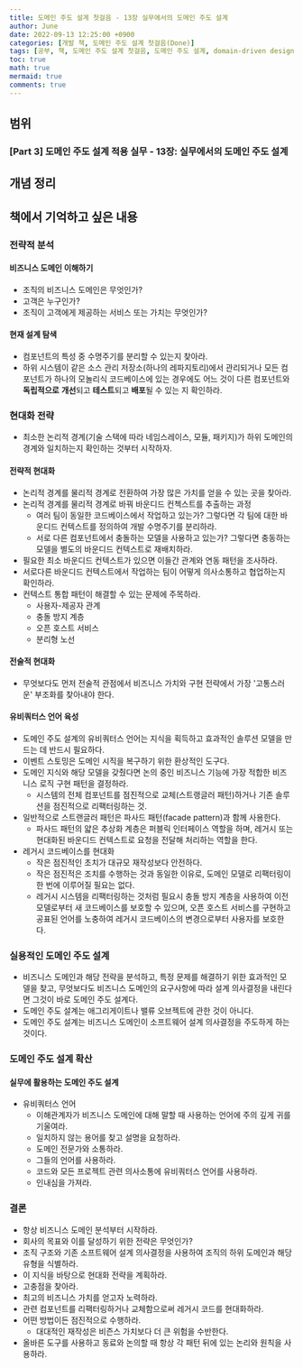 ```yaml
---
title: 도메인 주도 설계 첫걸음 - 13장 실무에서의 도메인 주도 설계
author: June
date: 2022-09-13 12:25:00 +0900
categories: [개발 책, 도메인 주도 설계 첫걸음(Done)]
tags: [공부, 책, 도메인 주도 설계 첫걸음, 도메인 주도 설계, domain-driven design, DDD, 도메인, 비즈니스, 아키텍처, 소프트웨어 설계]
toc: true
math: true
mermaid: true
comments: true
---
```

## 범위

### [Part 3] 도메인 주도 설계 적용 실무 - 13장: 실무에서의 도메인 주도 설계

## 개념 정리

## 책에서 기억하고 싶은 내용

### 전략적 분석

#### 비즈니스 도메인 이해하기

- 조직의 비즈니스 도메인은 무엇인가?
- 고객은 누구인가?
- 조직이 고객에게 제공하는 서비스 또는 가치는 무엇인가?

#### 현재 설계 탐색

- 컴포넌트의 특성 중 수명주기를 분리할 수 있는지 찾아라.
- 하위 시스템이 같은 소스 관리 저장소(하나의 레파지토리)에서 관리되거나 모든 컴포넌트가 하나의 모놀리식 코드베이스에 있는 경우에도 어느 것이 다른 컴포넌트와 **독립적으로** **개선**되고 **테스트**되고 **배포**될 수 있는 지 확인하라.

### 현대화 전략

- 최소한 논리적 경계(기술 스택에 따라 네임스레이스, 모듈, 패키지)가 하위 도메인의 경계와 일치하는지 확인하는 것부터 시작하자.

#### 전략적 현대화

- 논리적 경계를 물리적 경계로 전환하여 가장 많은 가치를 얻을 수 있는 곳을 찾아라.
- 논리적 경계를 물리적 경계로 바꿔 바운디드 컨첵스트를 추출하는 과정
  - 여러 팀이 동일한 코드베이스에서 작업하고 있는가? 그렇다면 각 팀에 대한 바운디드 컨텍스트를 정의하여 개발 수명주기를 분리하라.
  - 서로 다른 컴포넌트에서 충돌하는 모델을 사용하고 있는가? 그렇다면 충동하는 모델을 별도의 바운디드 컨텍스트로 재배치하라.
- 필요한 최소 바운디드 컨텍스트가 있으면 이들간 관계와 연동 패턴을 조사하라.
- 서로다른 바운디드 컨텍스트에서 작업하는 팀이 어떻게 의사소통하고 협업하는지 확인하라.
- 컨텍스트 통합 패턴이 해결할 수 있는 문제에 주목하라.
  - 사용자-제공자 관계
  - 충돌 방지 계층
  - 오픈 호스트 서비스
  - 분리형 노선

#### 전술적 현대화

- 무엇보다도 먼저 전술적 관점에서 비즈니스 가치와 구현 전략에서 가장 '고통스러운' 부조화를 찾아내야 한다.

#### 유비쿼터스 언어 육성

- 도메인 주도 설계의 유비쿼터스 언어는 지식을 획득하고 효과적인 솔루션 모델을 만드는 데 반드시 필요하다.
- 이벤트 스토밍은 도메인 시직을 복구하기 위한 환상적인 도구다.
- 도메인 지식와 해당 모델을 갖췄다면 논의 중인 비즈니스 기능에 가장 적합한 비즈니스 로직 구현 패턴을 결정하라.
  - 시스템의 전체 컴포넌트를 점진적으로 교체(스트랭글러 패턴)하거나 기존 솔루션을 점진적으로 리팩터링하는 것.
- 일반적으로 스트랜글러 패턴은 파사드 패턴(facade pattern)과 함께 사용한다.
  - 파사드 패턴의 얇은 추상화 계층은 퍼블릭 인터페이스 역할을 하며, 레거시 또는 현대화된 바운디드 컨텍스트로 요청을 전달해 처리하는 역할을 한다.
- 레거시 코드베이스를 현대화
  - 작은 점진적인 초치가 대규모 재작성보다 안전하다.
  - 작은 점진적은 조치를 수행하는 것과 동일한 이유로, 도메인 모델로 리팩터링이 한 번에 이루어질 필요는 없다.
  - 레거시 시스템을 리팩터링하는 것처럼 필요시 충돌 방지 계층을 사용하여 이전 모델로부터 새 코드베이스를 보호할 수 있으며, 오픈 호스트 서비스를 구현하고 공표된 언어를 노충하여 레거시 코드베이스의 변경으로부터 사용자를 보호한다.

### 실용적인 도메인 주도 설계

- 비즈니스 도메인과 해당 전략을 분석하고, 특정 문제를 해결하기 위한 효과적인 모델을 찾고, 무엇보다도 비즈니스 도메인의 요구사항에 따라 설계 의사결정을 내린다면 그것이 바로 도메인 주도 설계다.
- 도메인 주도 설계는 애그리게이트나 밸류 오브젝트에 관한 것이 아니다.
- 도메인 주도 설계는 비즈니스 도메인이 소프트웨어 설계 의사결정을 주도하게 하는 것이다.

### 도메인 주도 설계 확산

#### 실무에 활용하는 도메인 주도 설계

- 유비쿼터스 언어
  - 이해관계자가 비즈니스 도메인에 대해 말할 때 사용하는 언어에 주의 깊게 귀를 기울여라.
  - 일치하지 않는 용어를 찾고 설명을 요청하라.
  - 도메인 전문가와 소통하라.
  - 그들의 언어를 사용하라.
  - 코드와 모든 프로젝트 관련 의사소통에 유비쿼터스 언어를 사용하라.
  - 인내심을 가져라.

### 결론

- 항상 비즈니스 도메인 분석부터 시작하라.
- 회사의 목표와 이를 달성하기 위한 전략은 무엇인가?
- 조직 구조와 기존 소프트웨어 설계 의사결정을 사용하여 조직의 하위 도메인과 해당 유형을 식별하라.
- 이 지식을 바탕으로 현대화 전략을 계획하라.
- 고충점을 찾아라.
- 최고의 비즈니스 가치를 얻고자 노력하라.
- 관련 컴포넌트를 리팩터링하거나 교체함으로써 레거시 코드를 현대화하라.
- 어떤 방법이든 점진적으로 수행하라.
  - 대대적인 재작성은 비즌스 가치보다 더 큰 위험을 수반한다.
- 올바른 도구를 사용하고 동료와 논의할 때 항상 각 패턴 뒤에 있는 논리와 원칙을 사용하라.
